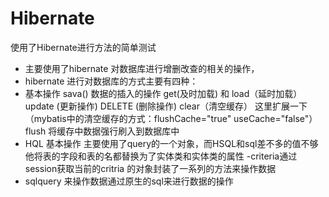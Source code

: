 # Hibernate
使用了Hibernate进行方法的简单测试
- 主要使用了hibernate 对数据库进行增删改查的相关的操作，
- hibernate 进行对数据库的方式主要有四种：
- 基本操作
sava() 数据的插入的操作
get(及时加载) 和 load（延时加载）
update (更新操作)
DELETE (删除操作)
clear（清空缓存） 这里扩展一下（mybatis中的清空缓存的方式：flushCache="true" useCache="false"）
flush 将缓存中数据强行刷入到数据库中
- HQL 基本操作
主要使用了query的一个对象，而HSQL和sql差不多的值不够他将表的字段和表的名都替换为了实体类和实体类的属性
-criteria通过session获取当前的critria 的对象封装了一系列的方法来操作数据
- sqlquery 来操作数据通过原生的sql来进行数据的操作
